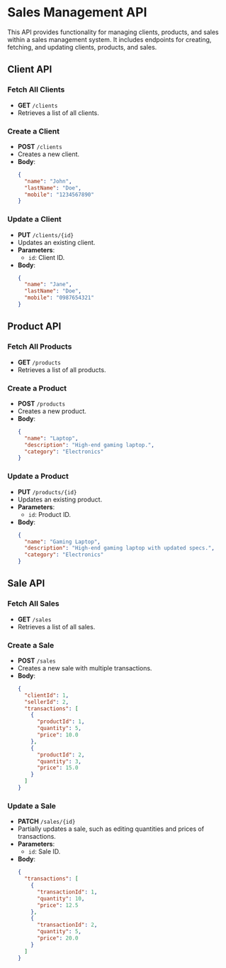 
# Sales Management API

This API provides functionality for managing clients, products, and sales within a sales management system. It includes endpoints for creating, fetching, and updating clients, products, and sales.

## Client API

### Fetch All Clients

- **GET** `/clients`
- Retrieves a list of all clients.

### Create a Client

- **POST** `/clients`
- Creates a new client.
- **Body**:
  ```json
  {
    "name": "John",
    "lastName": "Doe",
    "mobile": "1234567890"
  }
  ```

### Update a Client

- **PUT** `/clients/{id}`
- Updates an existing client.
- **Parameters**:
  - `id`: Client ID.
- **Body**:
  ```json
  {
    "name": "Jane",
    "lastName": "Doe",
    "mobile": "0987654321"
  }
  ```

## Product API

### Fetch All Products

- **GET** `/products`
- Retrieves a list of all products.

### Create a Product

- **POST** `/products`
- Creates a new product.
- **Body**:
  ```json
  {
    "name": "Laptop",
    "description": "High-end gaming laptop.",
    "category": "Electronics"
  }
  ```

### Update a Product

- **PUT** `/products/{id}`
- Updates an existing product.
- **Parameters**:
  - `id`: Product ID.
- **Body**:
  ```json
  {
    "name": "Gaming Laptop",
    "description": "High-end gaming laptop with updated specs.",
    "category": "Electronics"
  }
  ```

## Sale API

### Fetch All Sales

- **GET** `/sales`
- Retrieves a list of all sales.

### Create a Sale

- **POST** `/sales`
- Creates a new sale with multiple transactions.
- **Body**:
  ```json
  {
    "clientId": 1,
    "sellerId": 2,
    "transactions": [
      {
        "productId": 1,
        "quantity": 5,
        "price": 10.0
      },
      {
        "productId": 2,
        "quantity": 3,
        "price": 15.0
      }
    ]
  }
  ```

### Update a Sale

- **PATCH** `/sales/{id}`
- Partially updates a sale, such as editing quantities and prices of transactions.
- **Parameters**:
  - `id`: Sale ID.
- **Body**:
  ```json
  {
    "transactions": [
      {
        "transactionId": 1,
        "quantity": 10,
        "price": 12.5
      },
      {
        "transactionId": 2,
        "quantity": 5,
        "price": 20.0
      }
    ]
  }
  ```

